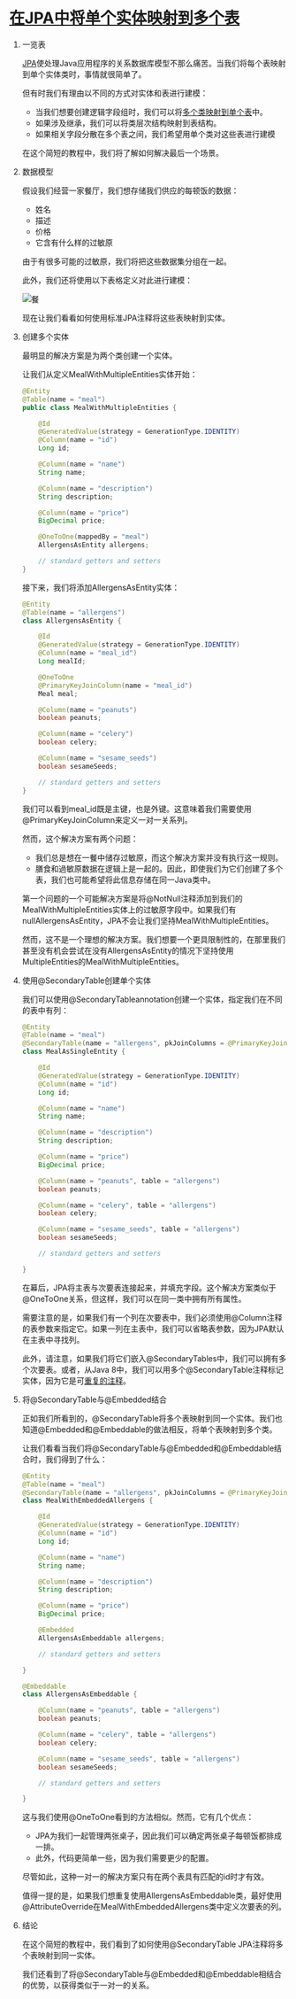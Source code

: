 # [在JPA中将单个实体映射到多个表](https://www.baeldung.com/jpa-mapping-single-entity-to-multiple-tables)

1. 一览表

    [JPA](https://www.baeldung.com/the-persistence-layer-with-spring-and-jpa)使处理Java应用程序的关系数据库模型不那么痛苦。当我们将每个表映射到单个实体类时，事情就很简单了。

    但有时我们有理由以不同的方式对实体和表进行建模：

    - 当我们想要创建逻辑字段组时，我们可以将[多个类映射到单个表](https://www.baeldung.com/jpa-embedded-embeddable)中。
    - 如果涉及继承，我们可以将类层次结构映射到表结构。
    - 如果相关字段分散在多个表之间，我们希望用单个类对这些表进行建模

    在这个简短的教程中，我们将了解如何解决最后一个场景。

2. 数据模型

    假设我们经营一家餐厅，我们想存储我们供应的每顿饭的数据：

    - 姓名
    - 描述
    - 价格
    - 它含有什么样的过敏原

    由于有很多可能的过敏原，我们将把这些数据集分组在一起。

    此外，我们还将使用以下表格定义对此进行建模：

    ![餐](pic/meals.webp)

    现在让我们看看如何使用标准JPA注释将这些表映射到实体。

3. 创建多个实体

    最明显的解决方案是为两个类创建一个实体。

    让我们从定义MealWithMultipleEntities实体开始：

    ```java
    @Entity
    @Table(name = "meal")
    public class MealWithMultipleEntities {

        @Id
        @GeneratedValue(strategy = GenerationType.IDENTITY)
        @Column(name = "id")
        Long id;

        @Column(name = "name")
        String name;

        @Column(name = "description")
        String description;

        @Column(name = "price")
        BigDecimal price;

        @OneToOne(mappedBy = "meal")
        AllergensAsEntity allergens;

        // standard getters and setters
    }
    ```

    接下来，我们将添加AllergensAsEntity实体：

    ```java
    @Entity
    @Table(name = "allergens")
    class AllergensAsEntity {

        @Id
        @GeneratedValue(strategy = GenerationType.IDENTITY)
        @Column(name = "meal_id")
        Long mealId;

        @OneToOne
        @PrimaryKeyJoinColumn(name = "meal_id")
        Meal meal;

        @Column(name = "peanuts")
        boolean peanuts;

        @Column(name = "celery")
        boolean celery;

        @Column(name = "sesame_seeds")
        boolean sesameSeeds;

        // standard getters and setters
    }
    ```

    我们可以看到meal_id既是主键，也是外键。这意味着我们需要使用@PrimaryKeyJoinColumn来定义一对一关系列。

    然而，这个解决方案有两个问题：

    - 我们总是想在一餐中储存过敏原，而这个解决方案并没有执行这一规则。
    - 膳食和過敏原数据在逻辑上是一起的。因此，即使我们为它们创建了多个表，我们也可能希望将此信息存储在同一Java类中。

    第一个问题的一个可能解决方案是将@NotNull注释添加到我们的MealWithMultipleEntities实体上的过敏原字段中。如果我们有nullAllergensAsEntity，JPA不会让我们坚持MealWithMultipleEntities。

    然而，这不是一个理想的解决方案。我们想要一个更具限制性的，在那里我们甚至没有机会尝试在没有AllergensAsEntity的情况下坚持使用MultipleEntities的MealWithMultipleEntities。

4. 使用@SecondaryTable创建单个实体

    我们可以使用@SecondaryTableannotation创建一个实体，指定我们在不同的表中有列：

    ```java
    @Entity
    @Table(name = "meal")
    @SecondaryTable(name = "allergens", pkJoinColumns = @PrimaryKeyJoinColumn(name = "meal_id"))
    class MealAsSingleEntity {

        @Id
        @GeneratedValue(strategy = GenerationType.IDENTITY)
        @Column(name = "id")
        Long id;

        @Column(name = "name")
        String name;

        @Column(name = "description")
        String description;

        @Column(name = "price")
        BigDecimal price;

        @Column(name = "peanuts", table = "allergens")
        boolean peanuts;

        @Column(name = "celery", table = "allergens")
        boolean celery;

        @Column(name = "sesame_seeds", table = "allergens")
        boolean sesameSeeds;

        // standard getters and setters

    }
    ```

    在幕后，JPA将主表与次要表连接起来，并填充字段。这个解决方案类似于@OneToOne关系，但这样，我们可以在同一类中拥有所有属性。

    需要注意的是，如果我们有一个列在次要表中，我们必须使用@Column注释的表参数来指定它。如果一列在主表中，我们可以省略表参数，因为JPA默认在主表中寻找列。

    此外，请注意，如果我们将它们嵌入@SecondaryTables中，我们可以拥有多个次要表。或者，从Java 8中，我们可以用多个@SecondaryTable注释标记实体，因为它是可[重复的注释](https://www.baeldung.com/java-default-annotations)。

5. 将@SecondaryTable与@Embedded结合

    正如我们所看到的，@SecondaryTable将多个表映射到同一个实体。我们也知道@Embedded和@Embeddable的做法相反，将单个表映射到多个类。

    让我们看看当我们将@SecondaryTable与@Embedded和@Embeddable结合时，我们得到了什么：

    ```java
    @Entity
    @Table(name = "meal")
    @SecondaryTable(name = "allergens", pkJoinColumns = @PrimaryKeyJoinColumn(name = "meal_id"))
    class MealWithEmbeddedAllergens {

        @Id
        @GeneratedValue(strategy = GenerationType.IDENTITY)
        @Column(name = "id")
        Long id;

        @Column(name = "name")
        String name;

        @Column(name = "description")
        String description;

        @Column(name = "price")
        BigDecimal price;

        @Embedded
        AllergensAsEmbeddable allergens;

        // standard getters and setters

    }

    @Embeddable
    class AllergensAsEmbeddable {

        @Column(name = "peanuts", table = "allergens")
        boolean peanuts;

        @Column(name = "celery", table = "allergens")
        boolean celery;

        @Column(name = "sesame_seeds", table = "allergens")
        boolean sesameSeeds;

        // standard getters and setters

    }
    ```

    这与我们使用@OneToOne看到的方法相似。然而，它有几个优点：

    - JPA为我们一起管理两张桌子，因此我们可以确定两张桌子每顿饭都排成一排。
    - 此外，代码更简单一些，因为我们需要更少的配置。

    尽管如此，这种一对一的解决方案只有在两个表具有匹配的id时才有效。

    值得一提的是，如果我们想重复使用AllergensAsEmbeddable类，最好使用@AttributeOverride在MealWithEmbeddedAllergens类中定义次要表的列。

6. 结论

    在这个简短的教程中，我们看到了如何使用@SecondaryTable JPA注释将多个表映射到同一实体。

    我们还看到了将@SecondaryTable与@Embedded和@Embeddable相结合的优势，以获得类似于一对一的关系。
